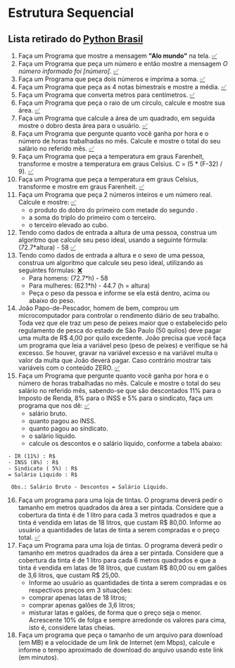 # Estrutura Sequencial

Lista retirado do [Python Brasil](https://wiki.python.org.br/EstruturaSequencial)
---

1. Faça um Programa que mostre a mensagem **"Alo mundo"** na tela. [:white_check_mark:](respostasES/1ES.py)
2. Faça um Programa que peça um número e então mostre a mensagem _O número informado foi [número]_. [:white_check_mark:](respostasES/2ES.py)
3. Faça um Programa que peça dois números e imprima a soma. [:white_check_mark:](respostasES/3ES.py)
4. Faça um Programa que peça as 4 notas bimestrais e mostre a média. [:white_check_mark:](respostasES/4ES.py)
5. Faça um Programa que converta metros para centímetros. [:white_check_mark:](respostasES/5ES.py)
6. Faça um Programa que peça o raio de um círculo, calcule e mostre sua área. [:white_check_mark:](respostasES/6ES.py)
7. Faça um Programa que calcule a área de um quadrado, em seguida mostre o dobro desta área para o usuário.  [:white_check_mark:](respostasES/7ES.py)
8. Faça um Programa que pergunte quanto você ganha por hora e o número de horas trabalhadas no mês. Calcule e mostre o total do seu salário no referido mês. [:white_check_mark:](respostasES/8ES.py)
9. Faça um Programa que peça a temperatura em graus Farenheit, transforme e mostre a temperatura em graus Celsius. C = (5 * (F-32) / 9). [:white_check_mark:](respostasES/9ES.py)
10. Faça um Programa que peça a temperatura em graus Celsius, transforme e mostre em graus Farenheit. [:white_check_mark:](respostasES/10ES.py)
11. Faça um Programa que peça 2 números inteiros e um número real. Calcule e mostre: [:white_check_mark:](respostasES/11ES.py)
    * o produto do dobro do primeiro com metade do segundo .
    * a soma do triplo do primeiro com o terceiro.
    * o terceiro elevado ao cubo.
12. Tendo como dados de entrada a altura de uma pessoa, construa um algoritmo que calcule seu peso ideal, usando a seguinte fórmula: (72.7*altura) - 58 [:white_check_mark:](respostasES/12ES.py)
13. Tendo como dados de entrada a altura e o sexo de uma pessoa, construa um algoritmo que calcule seu peso ideal, utilizando as seguintes fórmulas: [:x:](respostasES/13ES.py)
    * Para homens: (72.7*h) - 58
    * Para mulheres: (62.1*h) - 44.7 (h = altura)
    * Peça o peso da pessoa e informe se ela está dentro, acima ou abaixo do peso.
14. João Papo-de-Pescador, homem de bem, comprou um microcomputador para controlar o rendimento diário de seu trabalho. Toda vez que ele traz um peso de peixes maior que o estabelecido pelo regulamento de pesca do estado de São Paulo (50 quilos) deve pagar uma multa de R$ 4,00 por quilo excedente. João precisa que você faça um programa que leia a variável peso (peso de peixes) e verifique se há excesso. Se houver, gravar na variável excesso e na variável multa o valor da multa que João deverá pagar. Caso contrário mostrar tais variáveis com o conteúdo ZERO. [:white_check_mark:](respostasES/14ES.py)
15. Faça um Programa que pergunte quanto você ganha por hora e o número de horas trabalhadas no mês. Calcule e mostre o total do seu salário no referido mês, sabendo-se que são descontados 11% para o Imposto de Renda, 8% para o INSS e 5% para o sindicato, faça um programa que nos dê: [:white_check_mark:](respostasES/15ES.py)
    * salário bruto.
    * quanto pagou ao INSS.
    * quanto pagou ao sindicato.
    * o salário líquido.
    * calcule os descontos e o salário líquido, conforme a tabela abaixo:
```+ Salário Bruto : R$
- IR (11%) : R$
- INSS (8%) : R$
- Sindicato ( 5%) : R$
= Salário Liquido : R$
```
     Obs.: Salário Bruto - Descontos = Salário Líquido.
16. Faça um programa para uma loja de tintas. O programa deverá pedir o tamanho em metros quadrados da área a ser pintada. Considere que a cobertura da tinta é de 1 litro para cada 3 metros quadrados e que a tinta é vendida em latas de 18 litros, que custam R$ 80,00. Informe ao usuário a quantidades de latas de tinta a serem compradas e o preço total. [:white_check_mark:](respostasES/16ES.py)
17. Faça um Programa para uma loja de tintas. O programa deverá pedir o tamanho em metros quadrados da área a ser pintada. Considere que a cobertura da tinta é de 1 litro para cada 6 metros quadrados e que a tinta é vendida em latas de 18 litros, que custam R$ 80,00 ou em galões de 3,6 litros, que custam R$ 25,00.
    * Informe ao usuário as quantidades de tinta a serem compradas e os respectivos preços em 3 situações:
    * comprar apenas latas de 18 litros;
    * comprar apenas galões de 3,6 litros;
    * misturar latas e galões, de forma que o preço seja o menor. Acrescente 10% de folga e sempre arredonde os valores para cima, isto é, considere latas cheias.
18. Faça um programa que peça o tamanho de um arquivo para download (em MB) e a velocidade de um link de Internet (em Mbps), calcule e informe o tempo aproximado de download do arquivo usando este link (em minutos).
